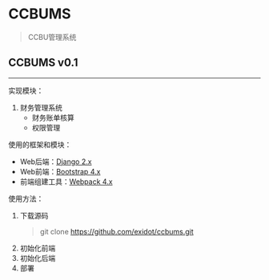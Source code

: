CCBUMS
======
>CCBU管理系统

## CCBUMS v0.1
------
实现模块：

1. 财务管理系统
    * 财务账单核算
    * 权限管理

使用的框架和模块：

* Web后端：[Django 2.x](https://www.djangoproject.com)
* Web前端：[Bootstrap 4.x](https://getbootstrap.com)
* 前端组建工具：[Webpack 4.x](https://webpack.github.io)

使用方法：

1. 下载源码
    >git clone https://github.com/exidot/ccbums.git
2. 初始化前端
3. 初始化后端
4. 部署